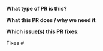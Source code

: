 <!--  Thanks for sending a pull request!  Here are some tips for you:

1. If this is your first time, please read our contributor guidelines: https://github.com/kubeedge/ianvs/blob/main/CONTRIBUTING.md
2. Ensure you have added or ran the appropriate tests for your PR

-->

**What type of PR is this?**

<!--
Add one of the following kinds:
/kind bug
/kind cleanup
/kind documentation
/kind feature
/kind test
/kind design

Optionally add one or more of the following kinds if applicable:
/kind api-change
/kind failing-test
-->


**What this PR does / why we need it**:

**Which issue(s) this PR fixes**:
<!--
*Automatically closes linked issue when PR is merged.
Usage: `Fixes #<issue number>`, or `Fixes (paste link of issue)`.
_If PR is about `failing-tests or flakes`, please post the related issues/tests in a comment and do not use `Fixes`_*
-->
Fixes #
